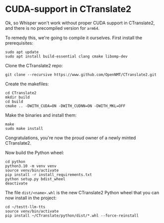 # CUDA-support in CTranslate2

Ok, so Whisper won't work without proper CUDA support in CTranslate2, and there is no precompiled version for `arm64`.

To remedy this, we're going to compile it ourselves. First install the prerequisites:

```
sudo apt update
sudo apt install build-essential clang cmake libomp-dev
```

Clone the CTranslate2 repo:

```
git clone --recursive https://www.github.com/OpenNMT/CTranslate2.git
```

Create the makefiles:

```
cd CTranslate2
mkdir build
cd build
cmake .. -DWITH_CUDA=ON -DWITH_CUDNN=ON -DWITH_MKL=OFF
```

Make the binaries and install them:

```
make
sudo make install
```

Congratulations, you're now the proud owner of a newly minted CTranslate2.

Now build the Python wheel:

```
cd python
python3.10 -m venv venv
source venv/bin/activate
pip install -r install_requirements.txt
python setup.py bdist_wheel
deactivate
```

The file `dist/<name>.whl` is the new CTranslate2 Python wheel that you can now install in the project:

```
cd ~/testt-llm-tts
source venv/bin/activate
pip install ~/CTranslate/python/dist/*.whl --force-reinstall
```
